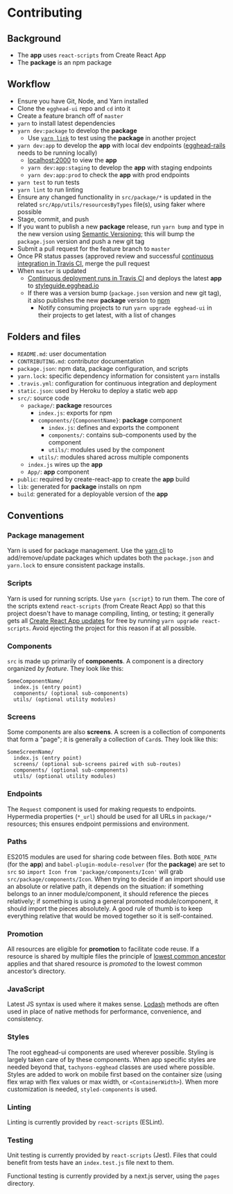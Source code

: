 # Contributing

## Background

- The **app** uses `react-scripts` from Create React App
- The **package** is an npm package

## Workflow

- Ensure you have Git, Node, and Yarn installed
- Clone the `egghead-ui` repo and `cd` into it
- Create a feature branch off of `master`
- `yarn` to install latest dependencies
- `yarn dev:package` to develop the **package**
  - Use [`yarn link`](https://yarnpkg.com/lang/en/docs/cli/link/) to test using the **package** in another project
- `yarn dev:app` to develop the **app** with local dev endpoints ([egghead-rails](https://github.com/eggheadio/egghead-rails) needs to be running locally)
  - [localhost:2000](http://localhost:2000) to view the **app**
  - `yarn dev:app:staging` to develop the **app** with staging endpoints
  - `yarn dev:app:prod` to check the **app** with prod endpoints
- `yarn test` to run tests
- `yarn lint` to run linting
- Ensure any changed functionality in `src/package/*` is updated in the related `src/App/utils/resourcesByTypes` file(s), using faker where possible
- Stage, commit, and push
- If you want to publish a new **package** release, run `yarn bump` and type in the new version using [Semantic Versioning](http://semver.org/); this will bump the `package.json` version and push a new git tag
- Submit a pull request for the feature branch to `master`
- Once PR status passes (approved review and successful [continuous integration in Travis CI](https://travis-ci.org/eggheadio/egghead-ui), merge the pull request
- When `master` is updated
  - [Continuous deployment runs in Travis CI](https://travis-ci.org/eggheadio/egghead-ui) and deploys the latest **app** to [styleguide.egghead.io](https://styleguide.egghead.io) 
  - If there was a version bump (`package.json` version and new git tag), it also publishes the new **package** version to [npm](https://www.npmjs.com/package/egghead-ui)
    - Notify consuming projects to run `yarn upgrade egghead-ui` in their projects to get latest, with a list of changes

## Folders and files

- `README.md`: user documentation
- `CONTRIBUTING.md`: contributor documentation
- `package.json`: npm data, package configuration, and scripts
- `yarn.lock`: specific dependency information for consistent `yarn` installs
- `.travis.yml`: configuration for continuous integration and deployment
- `static.json`: used by Heroku to deploy a static web app
- `src/`: source code
  - `package/`: **package** resources
    - `index.js`: exports for npm
    - `components/{ComponentName}`: **package** component
      - `index.js`: defines and exports the component
      - `components/`: contains sub-components used by the component
      - `utils/`: modules used by the component
    - `utils/`: modules shared across multiple components
  - `index.js` wires up the **app**
  - `App/`: **app** component
- `public`: required by create-react-app to create the **app** build
- `lib`: generated for **package** installs on npm
- `build`: generated for a deployable version of the **app**

## Conventions

### Package management

Yarn is used for package management. Use the [yarn cli](https://yarnpkg.com/en/docs/usage) to add/remove/update packages which updates both the `package.json` and `yarn.lock` to ensure consistent package installs. 

### Scripts

Yarn is used for running scripts. Use `yarn {script}` to run them. The core of the scripts extend `react-scripts` (from Create React App) so that this project doesn't have to manage compiling, linting, or testing; it generally gets all [Create React App updates](https://github.com/facebookincubator/create-react-app/releases) for free by running `yarn upgrade react-scripts`. Avoid ejecting the project for this reason if at all possible.

### Components

`src` is made up primarily of **components**. A component is a directory organized _by feature_. They look like this:

```
SomeComponentName/
  index.js (entry point)
  components/ (optional sub-components)
  utils/ (optional utility modules)
```

### Screens

Some components are also **screens**. A screen is a collection of components that form a "page"; it is generally a collection of `Card`s. They look like this:

```
SomeScreenName/
  index.js (entry point)
  screens/ (optional sub-screens paired with sub-routes)
  components/ (optional sub-components)
  utils/ (optional utility modules)
```

### Endpoints

The `Request` component is used for making requests to endpoints. Hypermedia properties (`*_url`) should be used for all URLs in `package/*` resources; this ensures endpoint permissions and environment.

### Paths

ES2015 modules are used for sharing code between files. Both `NODE_PATH` (for the **app**) and `babel-plugin-module-resolver` (for the **package**) are set to `src` so `import Icon from 'package/components/Icon'` will grab `src/package/components/Icon`. When trying to decide if an import should use an absolute or relative path, it depends on the situation: if something belongs to an inner module/component, it should reference the pieces relatively; if something is using a general promoted module/component, it should import the pieces absolutely. A good rule of thumb is to keep everything relative that would be moved together so it is self-contained.

### Promotion

All resources are eligible for **promotion** to facilitate code reuse. If a resource is shared by multiple files the principle of [lowest common ancestor](https://en.wikipedia.org/wiki/Lowest_common_ancestor) applies and that shared resource is _promoted_ to the lowest common ancestor’s directory.

### JavaScript

Latest JS syntax is used where it makes sense. [Lodash](lodash.com) methods are often used in place of native methods for performance, convenience, and consistency.

### Styles

The root egghead-ui components are used wherever possible. Styling is largely taken care of by these components. When app specific styles are needed beyond that, `tachyons-egghead` classes are used where possible. Styles are added to work on mobile first based on the container size (using flex wrap with flex values or max width, or `<ContainerWidth>`). When more customization is needed, `styled-components` is used.

### Linting

Linting is currently provided by `react-scripts` (ESLint).

### Testing

Unit testing is currently provided by `react-scripts` (Jest). Files that could benefit from tests have an `index.test.js` file next to them.

Functional testing is currently provided by a next.js server, using the `pages` directory.

